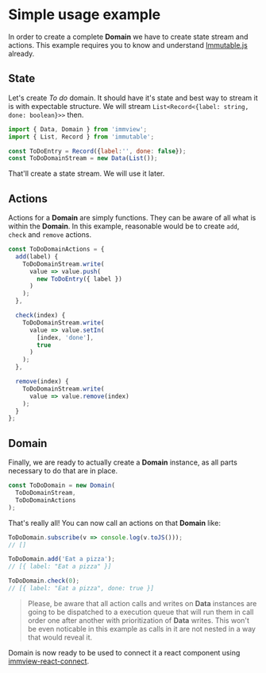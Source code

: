 # Simple usage example

In order to create a complete **Domain** we have to create state stream and actions.
This example requires you to know and understand [Immutable.js](https://facebook.github.io/immutable-js/) already.

## State

Let's create *To do* domain. It should have it's state and best way to stream it is with expectable structure. We will stream `List<Record<{label: string, done: boolean}>>` then.

```javascript
import { Data, Domain } from 'immview';
import { List, Record } from 'immutable';

const ToDoEntry = Record({label:'', done: false});
const ToDoDomainStream = new Data(List());
```

That'll create a state stream. We will use it later.

## Actions

Actions for a **Domain** are simply functions. They can be aware of all what is within the **Domain**. In this example, reasonable would be to create `add`, `check` and `remove` actions.

```javascript
const ToDoDomainActions = {
  add(label) {
    ToDoDomainStream.write(
      value => value.push(
        new ToDoEntry({ label })
      )
    );
  },

  check(index) {
    ToDoDomainStream.write(
      value => value.setIn(
        [index, 'done'],
        true
      )
    );
  },

  remove(index) {
    ToDoDomainStream.write(
      value => value.remove(index)
    );
  }
};
```

## Domain

Finally, we are ready to actually create a **Domain** instance, as all parts necessary to do that are in place.

```javascript
const ToDoDomain = new Domain(
  ToDoDomainStream,
  ToDoDomainActions
);
```

That's really all! You can now call an actions on that **Domain** like:

```javascript
ToDoDomain.subscribe(v => console.log(v.toJS()));
// []

ToDoDomain.add('Eat a pizza');
// [{ label: "Eat a pizza" }]

ToDoDomain.check(0);
// [{ label: "Eat a pizza", done: true }]
```

> Please, be aware that all action calls and writes on **Data** instances are going to be dispatched to a execution queue that will run them in call order one after another with prioritization of **Data** writes. This won't be even noticable in this example as calls in it are not nested in a way that would reveal it.

Domain is now ready to be used to connect it a react component using [immview-react-connect](https://github.com/arturkulig/immview-react-connect).
